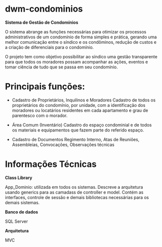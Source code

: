 # dwm-condominios
**Sistema de Gestão de Condomínios**

O sistema abrange as funções necessárias para otimizar os processos administrativos de um condomínio de forma simples e prática, gerando uma melhor comunicação entre o síndico e os condôminos, redução de custos e a criação de diferenciais para o condomínio.

O projeto tem como objetivo possibilitar ao síndico uma gestão transparente para que todos os moradores possam acompanhar as ações, eventos e tomar ciência de tudo que se passa em seu condomínio.

# Principais funções:

- Cadastro de Proprietários, Inquilinos e Moradores
Cadastro de todos os proprietários do condomínio, por unidade, com a identificação dos moradores ou locatários residentes em cada apartamento e grau de parentesco com o morador.

- Área Comum (Inventário)
Cadastro do espaço condominial e de todos os materiais e equipamentos que fazem parte do referido espaço.

- Cadastro de Documentos
Regimento Interno, Atas de Reuniões, Assembleias, Convocações, Observações técnicas


# Informações Técnicas

**Class Library**

App_Dominio: utilizada em todos os sistemas. Descreve a arquitetura usando generics para as camadass de controller e model. Contém as interfaces, controle de sessão e demais bibliotecas necessárias para os demais sistemas.

**Banco de dados**

SQL Server

**Arquitetura**

MVC
